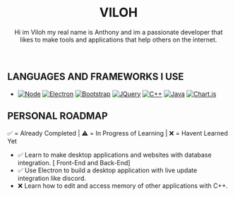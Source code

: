 <a name="readme-top"></a>



<!-- PROJECT LOGO -->
<br />
<div align="center">


  <h1 align="center">VILOH</h1>

  <p align="center">
    Hi im Viloh my real name is Anthony and im a passionate developer that likes to make tools and applications that help others on the internet.
    <br />
    <br />
    <br />
  </p>
</div>





<!-- LANGUAGES -->
## LANGUAGES AND FRAMEWORKS I USE

* [![Node][Node.js]][Node-url] [![Electron][Electron.js]][Electron-url] [![Bootstrap][Bootstrap.com]][Bootstrap-url] [![JQuery][JQuery.com]][JQuery-url] [![C++][cplusplus]][cplusplus-url] [![Java][java]][java-url] [![Chart.js][chart]][chart-url]


<!-- ROADMAP -->
## PERSONAL ROADMAP

✅ = Already Completed | ⚠️ = In Progress of Learning | ❌ = Havent Learned Yet

- ✅ Learn to make desktop applications and websites with database integration. [ Front-End and Back-End]
- ✅ Use Electron to build a desktop application with live update integration like discord.
- ❌ Learn how to edit and access memory of other applications with C++.




<!-- MARKDOWN LINKS & IMAGES -->
<!-- https://www.markdownguide.org/basic-syntax/#reference-style-links -->
[Node.js]: https://img.shields.io/badge/node.js-6DA55F?style=for-the-badge&logo=node.js&logoColor=white
[Node-url]: https://nodejs.org/en
[chart]: https://img.shields.io/badge/Chart.js-FF6384?style=for-the-badge&logo=Chart.js&logoColor=white
[chart-url]: https://www.chartjs.org
[java]: https://img.shields.io/badge/Java-ED8B00?style=for-the-badge&logo=openjdk&logoColor=white
[java-url]: https://www.java.com/en/
[cplusplus]: https://img.shields.io/badge/-C++-blue?style=for-the-badge&logo=cplusplus&logoColor=white
[cplusplus-url]: https://cplusplus.com
[Electron.js]: https://img.shields.io/badge/Electron-191970?style=for-the-badge&logo=Electron&logoColor=white
[Electron-url]: https://www.electronjs.org
[Bootstrap.com]: https://img.shields.io/badge/Bootstrap-563D7C?style=for-the-badge&logo=bootstrap&logoColor=white
[Bootstrap-url]: https://getbootstrap.com
[JQuery.com]: https://img.shields.io/badge/jQuery-0769AD?style=for-the-badge&logo=jquery&logoColor=white
[JQuery-url]: https://jquery.com 
